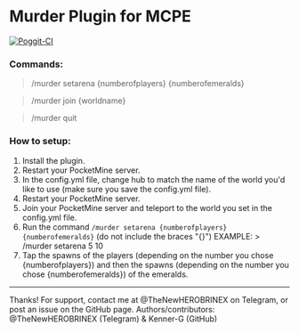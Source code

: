 # Murder Plugin for MCPE
[![Poggit-CI](https://poggit.pmmp.io/ci.badge/TheNewHEROBRINEX/Murder/Murder)](https://poggit.pmmp.io/ci/TheNewHEROBRINEX/Murder/Murder)


### Commands:

> /murder setarena {numberofplayers} {numberofemeralds}

> /murder join {worldname}

> /murder quit

### How to setup:

1. Install the plugin.
2. Restart your PocketMine server.
3. In the config.yml file, change hub to match the name of the world you'd like to use (make sure you save the config.yml file).
4. Restart your PocketMine server.
5. Join your PocketMine server and teleport to the world you set in the config.yml file.
6. Run the command `/murder setarena {numberofplayers} {numberofemeralds}` (do not include the braces "{}")
EXAMPLE: > /murder setarena 5 10  
7. Tap the spawns of the players (depending on the number you chose {numberofplayers}) and then the spawns (depending on the number you chose {numberofemeralds}) of the emeralds.

---

Thanks! For support, contact me at @TheNewHEROBRINEX on Telegram, or post an issue on the GitHub page.
Authors/contributors: @TheNewHEROBRINEX (Telegram) & Kenner-G (GitHub)
